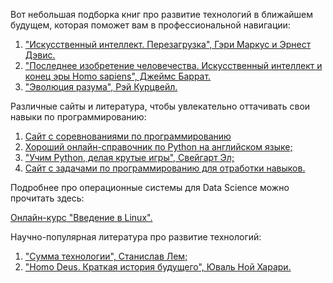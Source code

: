 Вот небольшая подборка книг про развитие технологий в ближайшем будущем, которая поможет вам в профессиональной навигации:

1. ["Искусственный интеллект. Перезагрузка", Гэри Маркус и Эрнест Дэвис.](https://www.litres.ru/book/gary-marcuse/iskusstvennyy-intellekt-perezagruzka-kak-sozdat-mashinnyy-raz-67333391/chitat-onlayn/)
2. ["Последнее изобретение человечества. Искусственный интеллект и конец эры Homo sapiens", Джеймс Баррат.]( https://www.litres.ru/dzheyms-barrat/poslednee-izobretenie-chelovechestva-iskusstvennyy-intellek/)
3. ["Эволюция разума", Рэй Курцвейл.](https://www.litres.ru/rey-kurcveyl/evoluciya-razuma-ili-beskonechnye-vozmozhnosti-chelovecheskog/?utm_source=yandex&utm_medium=cpc&utm_campaign=web_books_dsa_drr_feed%20607619718%7C47441382&utm_content=8258473711&utm_term=Городской%20округ%20Чехов_98614&param_2=987239&_openstat=ZGlyZWN0LnlhbmRleC5ydTs0NzQ0MTM4Mjs4MjU4NDczNzExO3lhbmRleC5ydTpwcmVtaXVt&yclid=10318589725636820991)

Различные сайты и литература, чтобы увлекательно оттачивать свои навыки по программированию:

1) [Сайт с соревнованиями по программированию](https://leetcode.com/)
2) [Хороший онлайн-справочник по Python на английском языке;](https://learnpython.org/)
3) ["Учим Python, делая крутые игры", Свейгарт Эл;](https://www.litres.ru/el-sveygart/uchim-python-delaya-krutye-igry-33399590/)
4) [Сайт с задачами по программированию для отработки навыков.](https://www.codewars.com/r/QULJAg)

Подробнее про операционные системы для Data Science можно прочитать здесь:

[Онлайн-курс "Введение в Linux".](https://stepik.org/course/73/promo)

Научно-популярная литература про развитие технологий:

1) ["Сумма технологии", Станислав Лем;](https://www.litres.ru/stanislav-lem/summa-tehnologii/)
2) ["Homo Deus. Краткая история будущего", Юваль Ной Харари.](https://www.litres.ru/uval-noy-harari/homo-deus-kratkaya-istoriya-buduschego/)
